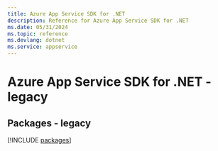 ```yaml
---
title: Azure App Service SDK for .NET
description: Reference for Azure App Service SDK for .NET
ms.date: 05/31/2024
ms.topic: reference
ms.devlang: dotnet
ms.service: appservice
---
```

# Azure App Service SDK for .NET - legacy
## Packages - legacy
[!INCLUDE [packages](app-service-index.md)]